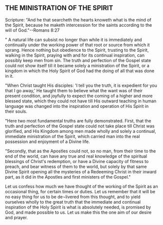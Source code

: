 ## THE MINISTRATION OF THE SPIRIT ##

Scripture: "And he that searcheth the hearts knoweth what is the mind of the Spirit, because he maketh intercession for the saints according to the will of God."--Romans 8:27



" A natural life can subsist no longer than while it is immediately and continually under the working power of that root or source from which it sprang. Hence nothing but obedience to the Spirit, trusting to the Spirit, walking in the Spirit, praying with and for its continual inspiration, can possibly keep men from sin. The truth and perfection of the Gospel state could not show itself till it became solely a ministration of the Spirit, or a kingdom in which the Holy Spirit of God had the doing of all that was done in it.



"When Christ taught His disciples: 'I tell you the truth, it is expedient for you that I go away,' He taught them to believe what the want was of their present condition, and joyfully to expect the coming of a higher and more blessed state, which they could not have till His outward teaching in human language was changed into the inspiration and operation of His Spirit in their souls.



"Here two most fundamental truths are fully demonstrated. First, that the truth and perfection of the Gospel state could not take place till Christ was glorified, and His Kingdom among men made wholly and solely a continual, immediate ministration of the Spirit, which carried man into the real possession and enjoyment of a Divine life.



"Secondly, that as the Apostles could not, so no man, from their time to the end of the world, can have any true and real knowledge of the spiritual blessings of Christ's redemption, or have a Divine capacity of fitness to preach, and bear witness of them to the world, but solely by that same Divine Spirit opening all the mysteries of a Redeeming Christ in their inward part, as it did in the Apostles and first ministers of the Gospel."



Let us confess how much we have thought of the working of the Spirit as an occasional thing, for certain times or duties. Let us remember that it will be no easy thing for us to be de¬livered from this thought, and to yield ourselves wholly to the great truth that the immediate and continual inspiration of the Holy Spirit is what is absolutely needed, is promised by God, and made possible to us. Let us make this the one aim of our desire and prayer.

